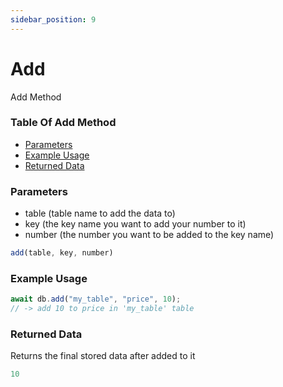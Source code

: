 ```yaml
---
sidebar_position: 9
---
```


# Add

Add Method

### Table Of Add Method

- [Parameters](#parameters)
- [Example Usage](#example-usage)
- [Returned Data](#returned-data)

### Parameters
- table (table name to add the data to)
- key (the key name you want to add your number to it)
- number (the number you want to be added to the key name)
```js
add(table, key, number)
```

### Example Usage
```js
await db.add("my_table", "price", 10);
// -> add 10 to price in 'my_table' table
```

### Returned Data
Returns the final stored data after added to it
```js
10
```